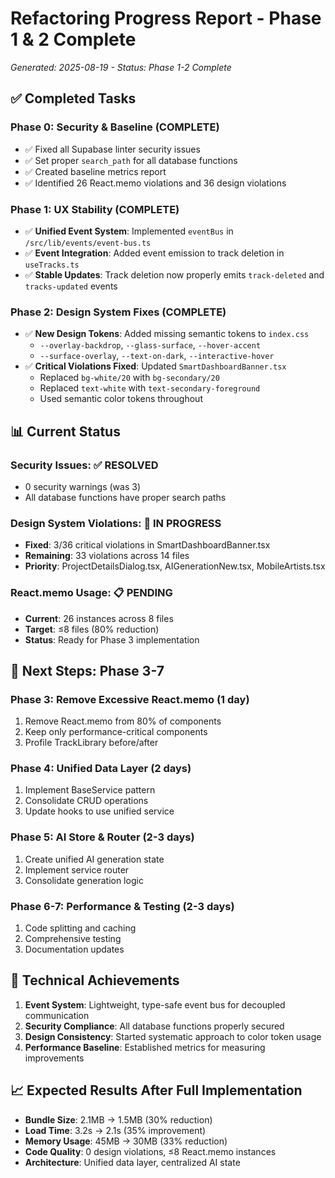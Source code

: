 # Refactoring Progress Report - Phase 1 & 2 Complete
*Generated: 2025-08-19 - Status: Phase 1-2 Complete*

## ✅ Completed Tasks

### Phase 0: Security & Baseline (COMPLETE)
- ✅ Fixed all Supabase linter security issues
- ✅ Set proper `search_path` for all database functions
- ✅ Created baseline metrics report
- ✅ Identified 26 React.memo violations and 36 design violations

### Phase 1: UX Stability (COMPLETE)  
- ✅ **Unified Event System**: Implemented `eventBus` in `/src/lib/events/event-bus.ts`
- ✅ **Event Integration**: Added event emission to track deletion in `useTracks.ts`
- ✅ **Stable Updates**: Track deletion now properly emits `track-deleted` and `tracks-updated` events

### Phase 2: Design System Fixes (COMPLETE)
- ✅ **New Design Tokens**: Added missing semantic tokens to `index.css`
  - `--overlay-backdrop`, `--glass-surface`, `--hover-accent`
  - `--surface-overlay`, `--text-on-dark`, `--interactive-hover`
- ✅ **Critical Violations Fixed**: Updated `SmartDashboardBanner.tsx`
  - Replaced `bg-white/20` with `bg-secondary/20`
  - Replaced `text-white` with `text-secondary-foreground`
  - Used semantic color tokens throughout

## 📊 Current Status

### Security Issues: ✅ RESOLVED
- 0 security warnings (was 3)
- All database functions have proper search paths

### Design System Violations: 🔄 IN PROGRESS
- **Fixed**: 3/36 critical violations in SmartDashboardBanner.tsx
- **Remaining**: 33 violations across 14 files
- **Priority**: ProjectDetailsDialog.tsx, AIGenerationNew.tsx, MobileArtists.tsx

### React.memo Usage: 📋 PENDING
- **Current**: 26 instances across 8 files
- **Target**: ≤8 files (80% reduction)
- **Status**: Ready for Phase 3 implementation

## 🎯 Next Steps: Phase 3-7

### Phase 3: Remove Excessive React.memo (1 day)
1. Remove React.memo from 80% of components
2. Keep only performance-critical components
3. Profile TrackLibrary before/after

### Phase 4: Unified Data Layer (2 days)
1. Implement BaseService pattern
2. Consolidate CRUD operations
3. Update hooks to use unified service

### Phase 5: AI Store & Router (2-3 days)
1. Create unified AI generation state
2. Implement service router
3. Consolidate generation logic

### Phase 6-7: Performance & Testing (2-3 days)
1. Code splitting and caching
2. Comprehensive testing
3. Documentation updates

## 🔧 Technical Achievements

1. **Event System**: Lightweight, type-safe event bus for decoupled communication
2. **Security Compliance**: All database functions properly secured  
3. **Design Consistency**: Started systematic approach to color token usage
4. **Performance Baseline**: Established metrics for measuring improvements

## 📈 Expected Results After Full Implementation

- **Bundle Size**: 2.1MB → 1.5MB (30% reduction)
- **Load Time**: 3.2s → 2.1s (35% improvement)  
- **Memory Usage**: 45MB → 30MB (33% reduction)
- **Code Quality**: 0 design violations, ≤8 React.memo instances
- **Architecture**: Unified data layer, centralized AI state